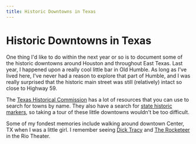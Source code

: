 ```yaml
---
title: Historic Downtowns in Texas
---
```


# Historic Downtowns in Texas

One thing I'd like to do within the next year or so is to document some of the historic downtowns around Houston and throughout East Texas. Last year, I happened upon a really cool little bar in Old Humble. As long as I've lived here, I've never had a reason to explore that part of Humble, and I was really surprised that the historic main street was still (relatively) intact so close to Highway 59. 

The [Texas Historical Commission](https://thc.texas.gov/) has a lot of resources that you can use to search for towns by name. They also have a search for [state historic markers](https://atlas.thc.texas.gov/), so taking a tour of these little downtowns wouldn't be too difficult. 

Some of my fondest memories include walking around downtown Center, TX when I was a little girl. I remember seeing [Dick Tracy](https://en.wikipedia.org/wiki/Dick_Tracy_(1990_film)) and [The Rocketeer](https://en.wikipedia.org/wiki/The_Rocketeer_(film)) in the Rio Theater. 